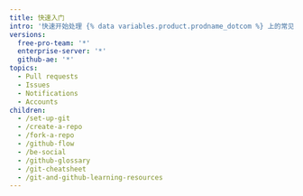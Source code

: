 ```yaml
---
title: 快速入门
intro: '快速开始处理 {% data variables.product.prodname_dotcom %} 上的常见任务。'
versions:
  free-pro-team: '*'
  enterprise-server: '*'
  github-ae: '*'
topics:
  - Pull requests
  - Issues
  - Notifications
  - Accounts
children:
  - /set-up-git
  - /create-a-repo
  - /fork-a-repo
  - /github-flow
  - /be-social
  - /github-glossary
  - /git-cheatsheet
  - /git-and-github-learning-resources
---
```


